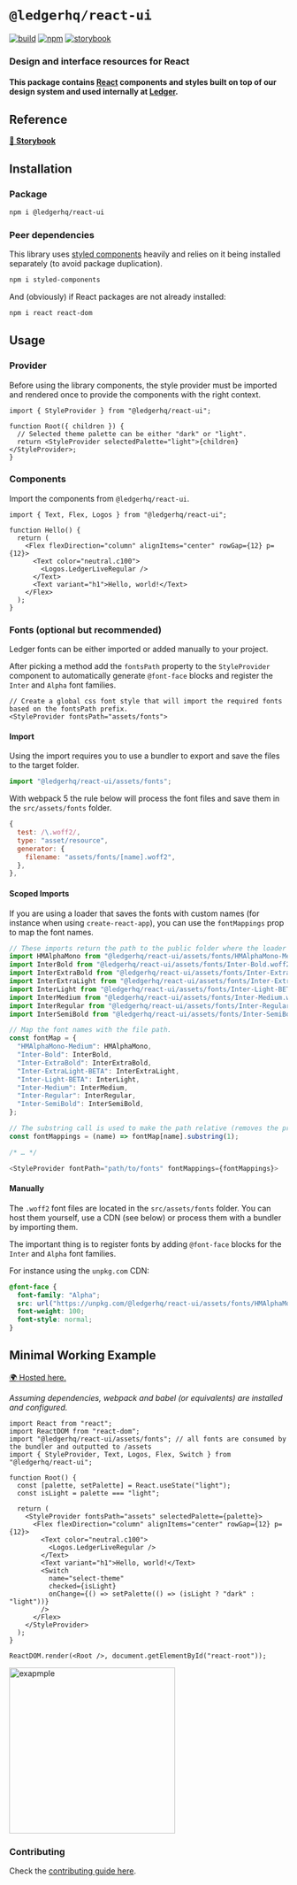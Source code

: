 # `@ledgerhq/react-ui`

[![build](https://github.com/LedgerHQ/ui/actions/workflows/react.yml/badge.svg)](https://github.com/LedgerHQ/ui/actions/workflows/react.yml)
[![npm](https://img.shields.io/npm/v/@ledgerhq/react-ui)](https://www.npmjs.com/package/@ledgerhq/react-ui)
[![storybook](https://img.shields.io/badge/Storybook-📚-61DBFB)](https://ledger-live-ui-react.vercel.app)

### Design and interface resources for React

#### This package contains [React](https://reactjs.org/) components and styles built on top of our design system and used internally at [Ledger](https://www.ledger.com/).

## Reference

**[🔗 Storybook](https://ledger-live-ui-react.vercel.app/)**

## Installation

### Package

```sh
npm i @ledgerhq/react-ui
```

### Peer dependencies

This library uses [styled components](https://styled-components.com/) heavily and relies on it being installed separately (to avoid package duplication).

```sh
npm i styled-components
```

And (obviously) if React packages are not already installed:

```sh
npm i react react-dom
```

## Usage

### Provider

Before using the library components, the style provider must be imported and rendered once to provide the components with the right context.

```tsx
import { StyleProvider } from "@ledgerhq/react-ui";

function Root({ children }) {
  // Selected theme palette can be either "dark" or "light".
  return <StyleProvider selectedPalette="light">{children}</StyleProvider>;
}
```

### Components

Import the components from `@ledgerhq/react-ui`.

```tsx
import { Text, Flex, Logos } from "@ledgerhq/react-ui";

function Hello() {
  return (
    <Flex flexDirection="column" alignItems="center" rowGap={12} p={12}>
      <Text color="neutral.c100">
        <Logos.LedgerLiveRegular />
      </Text>
      <Text variant="h1">Hello, world!</Text>
    </Flex>
  );
}
```

### Fonts (optional but recommended)

Ledger fonts can be either imported or added manually to your project.

After picking a method add the `fontsPath` property to the `StyleProvider` component to automatically generate
`@font-face` blocks and register the `Inter` and `Alpha` font families.

```tsx
// Create a global css font style that will import the required fonts based on the fontsPath prefix.
<StyleProvider fontsPath="assets/fonts">
```

#### Import

Using the import requires you to use a bundler to export and save the files to the target folder.

```js
import "@ledgerhq/react-ui/assets/fonts";
```

With webpack 5 the rule below will process the font files and save them in the `src/assets/fonts` folder.

```js
{
  test: /\.woff2/,
  type: "asset/resource",
  generator: {
    filename: "assets/fonts/[name].woff2",
  },
},
```

#### Scoped Imports

If you are using a loader that saves the fonts with custom names (for instance when using `create-react-app`), you can use the `fontMappings` prop to map the font names.

```js
// These imports return the path to the public folder where the loader saves the fonts during the build.
import HMAlphaMono from "@ledgerhq/react-ui/assets/fonts/HMAlphaMono-Medium.woff2";
import InterBold from "@ledgerhq/react-ui/assets/fonts/Inter-Bold.woff2";
import InterExtraBold from "@ledgerhq/react-ui/assets/fonts/Inter-ExtraBold.woff2";
import InterExtraLight from "@ledgerhq/react-ui/assets/fonts/Inter-ExtraLight-BETA.woff2";
import InterLight from "@ledgerhq/react-ui/assets/fonts/Inter-Light-BETA.woff2";
import InterMedium from "@ledgerhq/react-ui/assets/fonts/Inter-Medium.woff2";
import InterRegular from "@ledgerhq/react-ui/assets/fonts/Inter-Regular.woff2";
import InterSemiBold from "@ledgerhq/react-ui/assets/fonts/Inter-SemiBold.woff2";

// Map the font names with the file path.
const fontMap = {
  "HMAlphaMono-Medium": HMAlphaMono,
  "Inter-Bold": InterBold,
  "Inter-ExtraBold": InterExtraBold,
  "Inter-ExtraLight-BETA": InterExtraLight,
  "Inter-Light-BETA": InterLight,
  "Inter-Medium": InterMedium,
  "Inter-Regular": InterRegular,
  "Inter-SemiBold": InterSemiBold,
};

// The substring call is used to make the path relative (removes the prepending /).
const fontMappings = (name) => fontMap[name].substring(1);

/* … */

<StyleProvider fontPath="path/to/fonts" fontMappings={fontMappings}>
```

#### Manually

The `.woff2` font files are located in the `src/assets/fonts` folder.
You can host them yourself, use a CDN (see below) or process them with a bundler by importing them.

The important thing is to register fonts by adding `@font-face` blocks for the `Inter` and `Alpha` font families.

For instance using the `unpkg.com` CDN:

```css
@font-face {
  font-family: "Alpha";
  src: url("https://unpkg.com/@ledgerhq/react-ui/assets/fonts/HMAlphaMono-Medium.woff2") format("woff2");
  font-weight: 100;
  font-style: normal;
}
```

## Minimal Working Example

[🌍 Hosted here.](https://codesandbox.io/s/ledger-live-react-ui-forked-1tvm7?file=/src/App.js)

_Assuming dependencies, webpack and babel (or equivalents) are installed and configured._

```tsx
import React from "react";
import ReactDOM from "react-dom";
import "@ledgerhq/react-ui/assets/fonts"; // all fonts are consumed by the bundler and outputted to /assets
import { StyleProvider, Text, Logos, Flex, Switch } from "@ledgerhq/react-ui";

function Root() {
  const [palette, setPalette] = React.useState("light");
  const isLight = palette === "light";

  return (
    <StyleProvider fontsPath="assets" selectedPalette={palette}>
      <Flex flexDirection="column" alignItems="center" rowGap={12} p={12}>
        <Text color="neutral.c100">
          <Logos.LedgerLiveRegular />
        </Text>
        <Text variant="h1">Hello, world!</Text>
        <Switch
          name="select-theme"
          checked={isLight}
          onChange={() => setPalette(() => (isLight ? "dark" : "light"))}
        />
      </Flex>
    </StyleProvider>
  );
}

ReactDOM.render(<Root />, document.getElementById("react-root"));
```

<img width="300" alt="exapmple" src="https://user-images.githubusercontent.com/86958797/137143696-6dffdb16-83fa-4a4e-9bd0-a76fde4f82be.gif" />

### Contributing

Check the [contributing guide here](https://github.com/LedgerHQ/ui/blob/main/packages/react/CONTRIBUTING.md).
